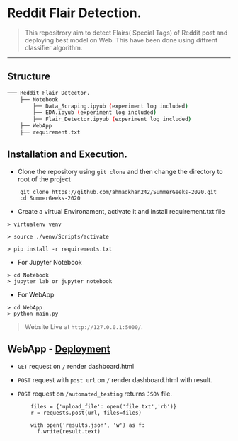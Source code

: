 # Reddit Flair Detection.
> This repositrory aim to detect Flairs( Special Tags) of Reddit post and deploying best model on Web. This have been done using diffrent classifier algorithm.
*** 
## Structure
``` bash
─── Reddit Flair Detector.  
    ├── Notebook  
        ├── Data_Scraping.ipyub (experiment log included)
        ├── EDA.ipyub (experiment log included)
        ├── Flair_Detector.ipyub (experiment log included) 
    ├── WebApp  
    ├── requirement.txt  
```
## Installation and Execution.
- Clone the repository using `git clone` and then change the directory to root of the project
``` 
    git clone https://github.com/ahmadkhan242/SummerGeeks-2020.git
    cd SummerGeeks-2020
```
- Create a virtual Environament, activate it and install requirement.txt file
```
> virtualenv venv

> source ./venv/Scripts/activate 

> pip install -r requirements.txt
```
- For Jupyter Notebook
```
> cd Notebook
> jupyter lab or jupyter notebook
```
- For WebApp
```
> cd WebApp
> python main.py
```
> Website Live at `http://127.0.0.1:5000/`.



## WebApp - [Deployment]()
- `GET` request on `/` render dashboard.html
- `POST` request with `post url` on `/` render dashboard.html with result.
- `POST` request on `/automated_testing` returns `JSON` file.  

  ``` 
      files = {'upload_file': open('file.txt','rb')}
      r = requests.post(url, files=files)

      with open('results.json', 'w') as f:
        f.write(result.text)
  ```

